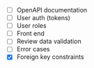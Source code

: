 - [ ] OpenAPI documentation
- [ ] User auth (tokens)
- [ ] User roles 
- [ ] Front end
- [ ] Review data validation 
- [ ] Error cases
- [x] Foreign key constraints
